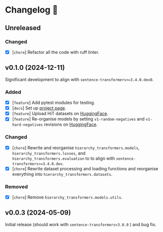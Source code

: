 # Changelog :newspaper:

<!-- Added for new features.
Changed for changes in existing functionality.
Deprecated for soon-to-be removed features.
Removed for now removed features.
Fixed for any bug fixes.
Security in case of vulnerabilities. -->

## Unreleased

### Changed

- [X] [`chore`] Refactor all the code with ruff linter.

## v0.1.0 (2024-12-11)

Significant development to align with `sentence-transformers>=3.4.0.dev0`.

### Added

- [X] [`feature`] Add pytest modules for testing.
- [X] [`docs`] Set up [project page](https://krr-oxford.github.io/HierarchyTransformers/).
- [X] [`feature`] Upload HiT datasets on [HuggingFace](https://huggingface.co/Hierarchy-Transformers).
- [X] [`feature`] Re-organise models by setting `v1-random-negatives` and `v1-hard-negatives` revisions on [HuggingFace](https://huggingface.co/Hierarchy-Transformers).

### Changed

- [X] [`chore`] Rewrite and reorganise `hierarchy_transformers.models`, `hierarchy_transformers.losses`, and `hierarchy_transformers.evaluation` to to align with `sentence-transformers>=3.4.0.dev`.
- [X] [`chore`] Rewrite dataset processing and loading functions and reorganise everything into `hierarchy_transformers.datasets`.

### Removed

- [X] [`chore`] Remove `hierarchy_transformers.models.utils`.

## v0.0.3 (2024-05-09)

Initial release (should work with `sentence-transformers<3.0.0` ) and bug fix. 
